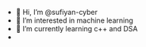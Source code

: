 - 👋 Hi, I’m @sufiyan-cyber
- 👀 I’m interested in machine learning
- 🌱 I’m currently learning c++ and DSA
- 
  

<!---
sufiyan-cyber/sufiyan-cyber is a ✨ special ✨ repository because its `README.md` (this file) appears on your GitHub profile.
You can click the Preview link to take a look at your changes.
--->
